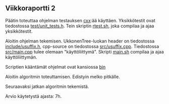 ## Viikkoraportti 2

Päätin toteuttaa ohjelman testauksen [cxx](http://cxxtest.com/):ää käyttäen. Yksikkötestit ovat tiedostossa [test/unit_tests.h](https://github.com/Hansuzu/tlab/tree/master/test/unit_tests.h). Tein skriptin [rtest.sh](https://github.com/Hansuzu/tlab/tree/master/rtest.sh), joka compilaa ja ajaa yksikkötestit.

Aloitin ohjelman tekemisen. UkkonenTree-luokan header on tiedostossa [include/usuffix.h](https://github.com/Hansuzu/tlab/tree/master/include/usuffix.h), cpp-source on tiedostossa [src/usuffix.cpp](https://github.com/Hansuzu/tlab/tree/master/src/usuffix.cpp). Tiedostossa [src/main.cpp](https://github.com/Hansuzu/tlab/tree/master/src/main.cpp) tulee olemaan "käyttöliittymä". Skripti [main.sh](https://github.com/Hansuzu/tlab/tree/master/main.sh) compilaa ja ajaa käyttöliittymän.

Scriptien kääntämät ohjelmat ovat kansiossa [bin](https://github.com/Hansuzu/tlab/tree/master/bin/)

Aloitin algoritmin toteuttamisen. Edistyin melko pitkälle.

Seuraavaksi jatkan algoritmin tekemistä.

Arvio käytetystä ajasta: 7h.